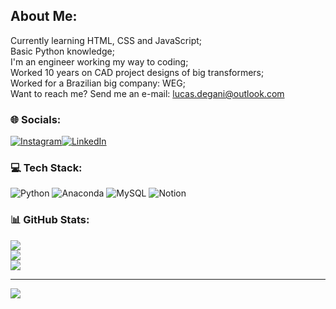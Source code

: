 ## About Me:
Currently learning HTML, CSS and JavaScript;<br>Basic Python knowledge;<br>I'm an engineer working my way to coding;<br>Worked 10 years on CAD project designs of big transformers;<br>Worked for a Brazilian big company: WEG;<br>Want to reach me? Send me an e-mail: lucas.degani@outlook.com<br>


### 🌐 Socials:
[![Instagram](https://img.shields.io/badge/Instagram-%23E4405F.svg?logo=Instagram&logoColor=white)](https://instagram.com/deganiii)[![LinkedIn](https://img.shields.io/badge/LinkedIn-%230077B5.svg?logo=linkedin&logoColor=white)](https://linkedin.com/in/degani-lucas)

### 💻 Tech Stack:
![Python](https://img.shields.io/badge/python-3670A0?style=flat&logo=python&logoColor=ffdd54) ![Anaconda](https://img.shields.io/badge/Anaconda-%2344A833.svg?style=flat&logo=anaconda&logoColor=white) ![MySQL](https://img.shields.io/badge/mysql-%2300f.svg?style=flat&logo=mysql&logoColor=white) ![Notion](https://img.shields.io/badge/Notion-%23000000.svg?style=flat&logo=notion&logoColor=white)
### 📊 GitHub Stats:
![](https://github-readme-stats.vercel.app/api?username=ldegani&theme=dark&hide_border=false&include_all_commits=false&count_private=false)<br/>
![](https://github-readme-streak-stats.herokuapp.com/?user=ldegani&theme=dark&hide_border=false)<br/>
![](https://github-readme-stats.vercel.app/api/top-langs/?username=ldegani&theme=dark&hide_border=false&include_all_commits=false&count_private=false&layout=compact)

---
[![](https://visitcount.itsvg.in/api?id=ldegani&icon=0&color=0)](https://visitcount.itsvg.in)

<!-- Proudly created with GPRM ( https://gprm.itsvg.in ) -->
